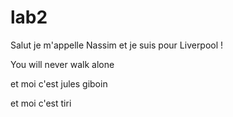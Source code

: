 # lab2
Salut je m'appelle Nassim et je suis pour Liverpool !

You will never walk alone

et moi c'est jules giboin

et moi c'est tiri
